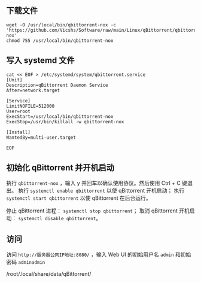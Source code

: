 ## 下载文件


```shell
wget -O /usr/local/bin/qbittorrent-nox -c 'https://github.com/Vicshs/Software/raw/main/Linux/qBittorrent/qbittorrent-nox'
chmod 755 /usr/local/bin/qbittorrent-nox
```




## 写入 systemd 文件

```shell
cat << EOF > /etc/systemd/system/qbittorrent.service
[Unit]
Description=qBittorrent Daemon Service
After=network.target

[Service]
LimitNOFILE=512000
User=root
ExecStart=/usr/local/bin/qbittorrent-nox
ExecStop=/usr/bin/killall -w qbittorrent-nox

[Install]
WantedBy=multi-user.target

EOF
```

## 初始化 qBittorrent 并开机启动

执行 `qbittorrent-nox` ，输入 y 并回车以确认使用协议。然后使用 Ctrl + C 键退出。
执行 `systemctl enable qbittorrent` 以使 qBittorrent 开机启动；
执行 `systemctl start qbittorrent` 以使 qBittorrent 在后台运行。

停止 qBittorrent 进程： `systemctl stop qbittorrent`；
取消 qBittorrent 开机启动： `systemctl disable qbittorrent`。



## 访问

访问 `http://服务器公网IP地址:8080/` ，输入 Web UI 的初始用户名 `admin` 和初始密码 `adminadmin`





/root/.local/share/data/qBittorrent/